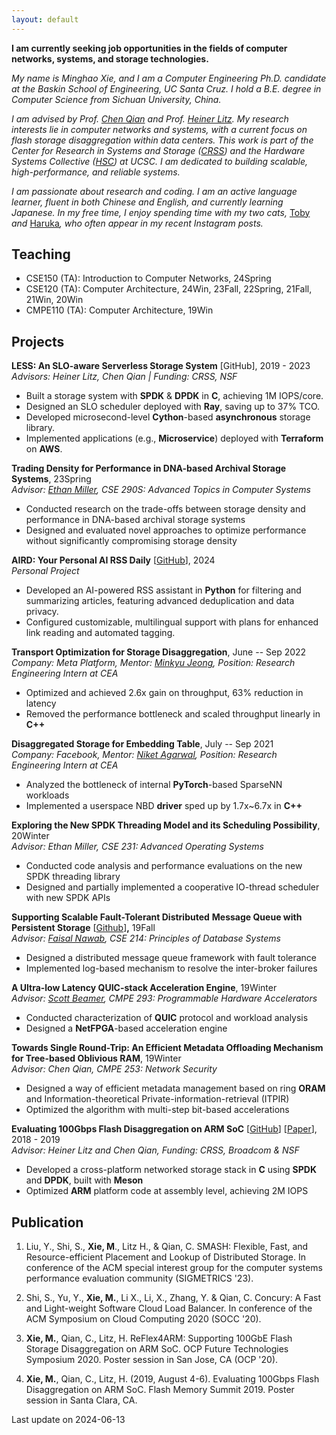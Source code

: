 ```yaml
---
layout: default
---
```



**I am currently seeking job opportunities in the fields of computer networks, systems, and storage technologies.**

*My name is Minghao Xie, and I am a Computer Engineering Ph.D. candidate at the Baskin School of Engineering, UC Santa Cruz. I hold a B.E. degree in Computer Science from Sichuan University, China.*

*I am advised by Prof.* [*Chen Qian*](https://users.soe.ucsc.edu/~qian/) *and Prof.* [*Heiner Litz*](https://people.ucsc.edu/~hlitz/)*. My research interests lie in computer networks and systems, with a current focus on flash storage disaggregation within data centers. This work is part of the Center for Research in Systems and Storage (*[*CRSS*](https://www.crss.ucsc.edu/index.html)*) and the Hardware Systems Collective (*[*HSC*](https://hsc.ucsc.edu/)*) at UCSC. I am dedicated to building scalable, high-performance, and reliable systems.*

*I am passionate about research and coding. I am an active language learner, fluent in both Chinese and English, and currently learning Japanese. In my free time, I enjoy spending time with my two cats,* [Toby](https://reflect.site/g/mhx/bc2a9325a02c4288b0ce4be9294f6862) *and* [Haruka](https://reflect.site/g/mhx/45fbba594816419dbe8120dfb3252d04)*, who often appear in my recent Instagram posts.*

## Teaching

- CSE150 (TA): Introduction to Computer Networks, 24Spring
- CSE120 (TA): Computer Architecture, 24Win, 23Fall, 22Spring, 21Fall, 21Win, 20Win
- CMPE110 (TA): Computer Architecture, 19Win

## Projects

**LESS: An SLO-aware Serverless Storage System** [GitHub], 2019 - 2023  
*Advisors: Heiner Litz, Chen Qian | Funding: CRSS, NSF*

- Built a storage system with **SPDK** & **DPDK** in **C**, achieving 1M IOPS/core.
- Designed an SLO scheduler deployed with **Ray**, saving up to 37% TCO.
- Developed microsecond-level **Cython**-based **asynchronous** storage library.
- Implemented applications (e.g., **Microservice**) deployed with **Terraform** on **AWS**.

**Trading Density for Performance in DNA-based Archival Storage Systems**, 23Spring  
*Advisor:* [*Ethan Miller*](https://users.soe.ucsc.edu/~elm/)*, CSE 290S: Advanced Topics in Computer Systems*

- Conducted research on the trade-offs between storage density and performance in DNA-based archival storage systems
- Designed and evaluated novel approaches to optimize performance without significantly compromising storage density

**AIRD: Your Personal AI RSS Daily** [[GitHub](https://github.com/mhxie/AIRD)], 2024  
*Personal Project*

- Developed an AI-powered RSS assistant in **Python** for filtering and summarizing articles, featuring advanced deduplication and data privacy.
- Configured customizable, multilingual support with plans for enhanced link reading and automated tagging.

**Transport Optimization for Storage Disaggregation**, June -- Sep 2022  
*Company: Meta Platform, Mentor:* [*Minkyu Jeong*](https://www.linkedin.com/in/mjeong?miniProfileUrn=urn%3Ali%3Afs_miniProfile%3AACoAAAIT7fQBX6a1l-fYTtJhoWnOUIwTX7fz1Og&lipi=urn%3Ali%3Apage%3Ad_flagship3_search_srp_people%3BeWoiB6C1RqaKfsxOwmswmw%3D%3D)*,* *Position: Research Engineering Intern at CEA*

- Optimized and achieved 2.6x gain on throughput, 63% reduction in latency
- Removed the performance bottleneck and scaled throughput linearly in **C++**

**Disaggregated Storage for Embedding Table**, July -- Sep 2021  
*Company: Facebook, Mentor:* [*Niket Agarwal*](https://www.linkedin.com/in/niket-agarwal-9522b27?miniProfileUrn=urn%3Ali%3Afs_miniProfile%3AACoAAAFKFc4B5KbmtZ193V1qc9l8Z-_1dAoXSaU)*, Position: Research Engineering Intern at CEA*

- Analyzed the bottleneck of internal **PyTorch**-based SparseNN workloads
- Implemented a userspace NBD **driver** sped up by 1.7x~6.7x in **C++**

**Exploring the New SPDK Threading Model and its Scheduling Possibility**, 20Winter  
*Advisor: Ethan Miller, CSE 231: Advanced Operating Systems*

- Conducted code analysis and performance evaluations on the new SPDK threading library
- Designed and partially implemented a cooperative IO-thread scheduler with new SPDK APIs

**Supporting Scalable Fault-Tolerant Distributed** **Message Queue with Persistent Storage** [[Github](https://github.com/mhxie/disque_protocol)]**,** 19Fall  
*Advisor:* [*Faisal Nawab*](https://www.nawab.me/)*, CSE 214: Principles of Database Systems*

- Designed a distributed message queue framework with fault tolerance
- Implemented log-based mechanism to resolve the inter-broker failures

**A Ultra-low Latency QUIC-stack Acceleration Engine**, 19Winter  
*Advisor:* [*Scott Beamer*](https://scottbeamer.net/)*, CMPE 293: Programmable Hardware Accelerators*

- Conducted characterization of **QUIC** protocol and workload analysis
- Designed a **NetFPGA**-based acceleration engine

**Towards Single Round-Trip: An Efficient Metadata Offloading Mechanism for Tree-based Oblivious RAM**, 19Winter  
*Advisor: Chen Qian, CMPE 253: Network Security*

- Designed a way of efficient metadata management based on ring **ORAM** and Information-theoretical Private-information-retrieval (ITPIR)
- Optimized the algorithm with multi-step bit-based accelerations

**Evaluating 100Gbps Flash Disaggregation on ARM SoC** [[GitHub](https://github.com/mhxie/reflex4arm)] [[Paper](https://www.ssrc.ucsc.edu/media/pubs/89a276a7823f1ca45cb66c163f20dccc81bfa959.pdf)], 2018 - 2019  
*Advisor: Heiner Litz and Chen Qian, Funding: CRSS, Broadcom & NSF*

- Developed a cross-platform networked storage stack in **C** using **SPDK** and **DPDK**, built with **Meson**
- Optimized **ARM** platform code at assembly level, achieving 2M IOPS

## Publication

1. Liu, Y., Shi, S., **Xie, M**., Litz H., & Qian, C. SMASH: Flexible, Fast, and Resource-efficient Placement and Lookup of Distributed Storage. In conference of the ACM special interest group for the computer systems performance evaluation community (SIGMETRICS '23).

2. Shi, S., Yu, Y., **Xie, M.**, Li X., Li, X., Zhang, Y. & Qian, C. Concury: A Fast and Light-weight Software Cloud Load Balancer. In conference of the ACM Symposium on Cloud Computing 2020 (SOCC '20).

3. **Xie, M.**, Qian, C., Litz, H. ReFlex4ARM: Supporting 100GbE Flash Storage Disaggregation on ARM SoC. OCP Future Technologies Symposium 2020. Poster session in San Jose, CA (OCP '20).

4. **Xie, M.**, Qian, C., Litz, H. (2019, August 4-6). Evaluating 100Gbps Flash Disaggregation on ARM SoC. Flash Memory Summit 2019. Poster session in Santa Clara, CA.



Last update on 2024-06-13